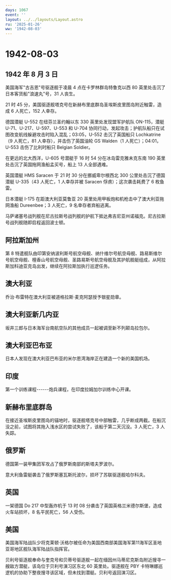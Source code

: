 ```yaml
---
days: 1067
event: ''
layout: ../../layouts/Layout.astro
ru: '2025-01-26'
ww: '1942-08-03'
---
```


# 1942-08-03

## 1942 年 8 月 3 日

美国海军"古吉恩"号驱逐舰于凌晨 4 点在卡罗林群岛特鲁克以西 80
英里处击沉了日本客货船"浪速丸"号，31 人丧生。

21 时 45
分，美国驱逐舰塔克号在新赫布里底群岛圣埃斯皮里图岛附近触雷，造成 6
人死亡，152 人幸存。

德国潜艇 U-552 在纽芬兰圣约翰以东 330 英里处发现盟军护航队 ON-115，潜艇
U-71、U-217、U-597、U-553 和 U-704
协同行动，发起攻击；护航队船只在试图改变航线躲避攻击时陷入混乱；03:05，U-552
击沉了英国船只 Lochkatrine（9 人死亡，81 人幸存），并击伤了英国油轮 GS
Walden（1 人死亡）；04:01，U-553 击伤了比利时船只 Belgian Soldier。

在更远的北大西洋，U-605 号潜艇于 16 时 54 分在冰岛雷克雅未克东南 190
英里处击沉了英国拖网渔船孟买号，船上 13 人全部遇难。

英国潜艇 HMS Saracen 于 21 时 30 分在挪威卑尔根西北 300
公里处击沉了德国潜艇 U-335（43 人死亡，1 人幸存并被 Saracen
俘虏）；这次袭击耗费了 6 枚鱼雷。

日本潜艇 I-175 在距澳大利亚莫鲁亚 20
英里处用甲板炮和机枪击中了澳大利亚拖网渔船 Dureenbee；3 人死亡，9
名幸存者弃船逃离。

马萨诸塞号战列舰在尼古拉斯号战列舰的护航下抵达弗吉尼亚州诺福克。尼古拉斯号战列舰随即启程返回波士顿。

## 阿拉斯加州

第 8
特遣舰队由印第安纳波利斯号航空母舰、纳什维尔号航空母舰、路易斯维尔号航空母舰、檀香山号航空母舰、圣路易斯号航空母舰及其护航舰艇组成，从阿拉斯加科迪亚克岛出发，继续在阿拉斯加执行巡逻任务。

## 澳大利亚

乔治·布雷特在澳大利亚被道格拉斯·麦克阿瑟授予银星勋章。

## 澳大利亚新几内亚

坂井三郎与日本海军台南航空队的其他成员一起被调至新不列颠岛拉包尔。

## 澳大利亚巴布亚

日本人发现在澳大利亚巴布亚的米尔恩湾海岸正在建造一个新的美国机场。

## 印度

第一个训练课程------炮兵课程，在印度拉姆加尔训练中心开课。

## 新赫布里底群岛

在接近圣埃斯皮里图岛的锚地时，驱逐舰塔克号中部触雷，几乎断成两截。在船沉没之前，试图将其拖入浅水区的尝试失败了，该船于第二天沉没。3
人死亡，3 人失踪。

## 俄罗斯

德国第一装甲集团军攻占了俄罗斯南部的斯塔夫罗波尔。

意大利鱼雷艇袭击了俄罗斯塞瓦斯托波尔，损坏了苏联驱逐舰哈尔科夫。

## 英国

一架德国 Do 217 中型轰炸机于 13 时 08
分袭击了英国英格兰米德尔斯堡，造成火车站损坏，8 名平民死亡，56 人受伤。

## 美国

美国海军陆战队少将克莱顿·沃格尔被任命为美国西南部美国海军第11海军区圣地亚哥地区舰队海军陆战队指挥官。

贝利号驱逐舰奉命与奎克号和贝蒂号驱逐舰一起在缅因州马蒂尼克斯岛附近搜寻一艘敌方潜艇，该岛位于贝利号演习区东北
60 英里处。驱逐舰在 PBY
卡特琳娜巡逻机的协助下整夜搜寻该区域，但未找到潜艇。贝利号返回演习区。